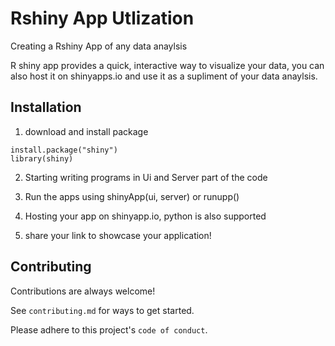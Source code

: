 
# Rshiny App Utlization

Creating a Rshiny App of any data anaylsis

R shiny app provides a quick, interactive way to visualize your data, you can also host it on shinyapps.io and use it as a supliment of your data anaylsis.



## Installation

1. download and install package
```{r}
install.package("shiny")
library(shiny)
```

2. Starting writing programs in Ui and Server part of the code

3. Run the apps using shinyApp(ui, server) or runupp()

4. Hosting your app on shinyapp.io, python is also supported

5. share your link to showcase your application!


## Contributing

Contributions are always welcome!

See `contributing.md` for ways to get started.

Please adhere to this project's `code of conduct`.

